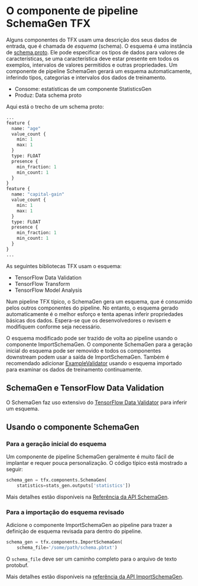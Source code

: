# O componente de pipeline SchemaGen TFX

Alguns componentes do TFX usam uma descrição dos seus dados de entrada, que é chamada de *esquema* (schema). O esquema é uma instância de [schema.proto](https://github.com/tensorflow/metadata/blob/master/tensorflow_metadata/proto/v0/schema.proto). Ele pode especificar os tipos de dados para valores de características, se uma característica deve estar presente em todos os exemplos, intervalos de valores permitidos e outras propriedades. Um componente de pipeline SchemaGen gerará um esquema automaticamente, inferindo tipos, categorias e intervalos dos dados de treinamento.

- Consome: estatísticas de um componente StatisticsGen
- Produz: Data schema proto

Aqui está o trecho de um schema proto:

```proto
...
feature {
  name: "age"
  value_count {
    min: 1
    max: 1
  }
  type: FLOAT
  presence {
    min_fraction: 1
    min_count: 1
  }
}
feature {
  name: "capital-gain"
  value_count {
    min: 1
    max: 1
  }
  type: FLOAT
  presence {
    min_fraction: 1
    min_count: 1
  }
}
...
```

As seguintes bibliotecas TFX usam o esquema:

- TensorFlow Data Validation
- TensorFlow Transform
- TensorFlow Model Analysis

Num pipeline TFX típico, o SchemaGen gera um esquema, que é consumido pelos outros componentes do pipeline. No entanto, o esquema gerado automaticamente é o melhor esforço e tenta apenas inferir propriedades básicas dos dados. Espera-se que os desenvolvedores o revisem e modifiquem conforme seja necessário.

O esquema modificado pode ser trazido de volta ao pipeline usando o componente ImportSchemaGen. O componente SchemaGen para a geração inicial do esquema pode ser removido e todos os componentes downstream podem usar a saída de ImportSchemaGen. Também é recomendado adicionar [ExampleValidator](https://www.tensorflow.org/tfx/guide/exampleval) usando o esquema importado para examinar os dados de treinamento continuamente.

## SchemaGen e TensorFlow Data Validation

O SchemaGen faz uso extensivo do [TensorFlow Data Validator](tfdv.md) para inferir um esquema.

## Usando o componente SchemaGen

### Para a geração inicial do esquema

Um componente de pipeline SchemaGen geralmente é muito fácil de implantar e requer pouca personalização. O código típico está mostrado a seguir:

```python
schema_gen = tfx.components.SchemaGen(
    statistics=stats_gen.outputs['statistics'])
```

Mais detalhes estão disponíveis na [Referência da API SchemaGen](https://www.tensorflow.org/tfx/api_docs/python/tfx/v1/components/SchemaGen).

### Para a importação do esquema revisado

Adicione o componente ImportSchemaGen ao pipeline para trazer a definição de esquema revisada para dentro do pipeline.

```python
schema_gen = tfx.components.ImportSchemaGen(
    schema_file='/some/path/schema.pbtxt')
```

O `schema_file` deve ser um caminho completo para o arquivo de texto protobuf.

Mais detalhes estão disponíveis na [referência da API ImportSchemaGen](https://www.tensorflow.org/tfx/api_docs/python/tfx/v1/components/ImportSchemaGen).
